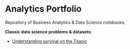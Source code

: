 # Analytics Portfolio

Repository of Business Analytics & Data Science notebooks.

**Classic data science problems & datasets**:

* [Understanding survival on the Titanic](./Classic%20datasets/Titanic/titanic.ipynb)
